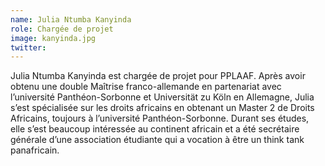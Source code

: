 ```yaml
---
name: Julia Ntumba Kanyinda
role: Chargée de projet
image: kanyinda.jpg
twitter:
---
```

Julia Ntumba Kanyinda est chargée de projet pour PPLAAF. Après avoir obtenu une double Maîtrise franco-allemande en partenariat avec l’université Panthéon-Sorbonne et Universität zu Köln en Allemagne, Julia s’est spécialisée sur les droits africains en obtenant un Master 2 de Droits Africains, toujours à l’université Panthéon-Sorbonne. 
Durant ses études, elle s’est beaucoup intéressée au continent africain et a été secrétaire générale d’une association étudiante qui a vocation à être un think tank panafricain. 

